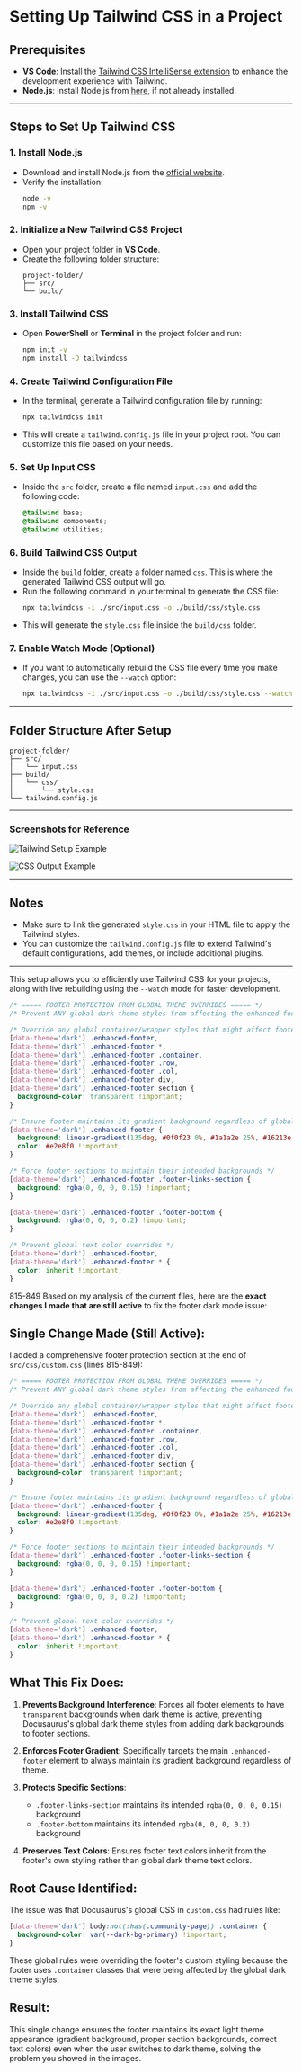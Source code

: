 
# Setting Up Tailwind CSS in a Project 

## Prerequisites 

- **VS Code**: Install the [Tailwind CSS IntelliSense extension](https://marketplace.visualstudio.com/items?itemName=bradlc.vscode-tailwindcss) to enhance the development experience with Tailwind.
- **Node.js**: Install Node.js from [here](https://nodejs.org/), if not already installed.

---

## Steps to Set Up Tailwind CSS

### 1. Install Node.js

   - Download and install Node.js from the [official website](https://nodejs.org/).
   - Verify the installation:
     ```bash
     node -v
     npm -v
     ```
   
### 2. Initialize a New Tailwind CSS Project

   - Open your project folder in **VS Code**.
   - Create the following folder structure:
     ```
     project-folder/
     ├── src/
     └── build/
     ```

### 3. Install Tailwind CSS

   - Open **PowerShell** or **Terminal** in the project folder and run:
     ```bash
     npm init -y
     npm install -D tailwindcss
     ```

### 4. Create Tailwind Configuration File

   - In the terminal, generate a Tailwind configuration file by running:
     ```bash
     npx tailwindcss init
     ```
   - This will create a `tailwind.config.js` file in your project root. You can customize this file based on your needs.

### 5. Set Up Input CSS

   - Inside the `src` folder, create a file named `input.css` and add the following code:
     ```css
     @tailwind base;
     @tailwind components;
     @tailwind utilities;
     ```

### 6. Build Tailwind CSS Output

   - Inside the `build` folder, create a folder named `css`. This is where the generated Tailwind CSS output will go.
   - Run the following command in your terminal to generate the CSS file:
     ```bash
     npx tailwindcss -i ./src/input.css -o ./build/css/style.css
     ```
   - This will generate the `style.css` file inside the `build/css` folder.

### 7. Enable Watch Mode (Optional)

   - If you want to automatically rebuild the CSS file every time you make changes, you can use the `--watch` option:
     ```bash
     npx tailwindcss -i ./src/input.css -o ./build/css/style.css --watch
     ```

---

## Folder Structure After Setup

```
project-folder/
├── src/
│   └── input.css
├── build/
│   └── css/
│       └── style.css
└── tailwind.config.js
```

---

### Screenshots for Reference

![Tailwind Setup Example](https://github.com/user-attachments/assets/3ce92d96-7407-4d8d-89d2-2158fe07815b)

![CSS Output Example](https://github.com/user-attachments/assets/4f1ce9a9-7eff-4dbc-8df7-cce20bfbe4f2)

---

## Notes

- Make sure to link the generated `style.css` in your HTML file to apply the Tailwind styles.
- You can customize the `tailwind.config.js` file to extend Tailwind's default configurations, add themes, or include additional plugins.

---

This setup allows you to efficiently use Tailwind CSS for your projects, along with live rebuilding using the `--watch` mode for faster development.

```css
/* ===== FOOTER PROTECTION FROM GLOBAL THEME OVERRIDES ===== */
/* Prevent ANY global dark theme styles from affecting the enhanced footer */

/* Override any global container/wrapper styles that might affect footer */
[data-theme='dark'] .enhanced-footer,
[data-theme='dark'] .enhanced-footer *,
[data-theme='dark'] .enhanced-footer .container,
[data-theme='dark'] .enhanced-footer .row,
[data-theme='dark'] .enhanced-footer .col,
[data-theme='dark'] .enhanced-footer div,
[data-theme='dark'] .enhanced-footer section {
  background-color: transparent !important;
}

/* Ensure footer maintains its gradient background regardless of global styles */
[data-theme='dark'] .enhanced-footer {
  background: linear-gradient(135deg, #0f0f23 0%, #1a1a2e 25%, #16213e 50%, #0f3460 75%, #533483 100%) !important;
  color: #e2e8f0 !important;
}

/* Force footer sections to maintain their intended backgrounds */
[data-theme='dark'] .enhanced-footer .footer-links-section {
  background: rgba(0, 0, 0, 0.15) !important;
}

[data-theme='dark'] .enhanced-footer .footer-bottom {
  background: rgba(0, 0, 0, 0.2) !important;
}

/* Prevent global text color overrides */
[data-theme='dark'] .enhanced-footer,
[data-theme='dark'] .enhanced-footer * {
  color: inherit !important;
}
```
815-849
Based on my analysis of the current files, here are the **exact changes I made that are still active** to fix the footer dark mode issue:

## **Single Change Made (Still Active):**

I added a comprehensive footer protection section at the end of `src/css/custom.css` (lines 815-849):

```css
/* ===== FOOTER PROTECTION FROM GLOBAL THEME OVERRIDES ===== */
/* Prevent ANY global dark theme styles from affecting the enhanced footer */

/* Override any global container/wrapper styles that might affect footer */
[data-theme='dark'] .enhanced-footer,
[data-theme='dark'] .enhanced-footer *,
[data-theme='dark'] .enhanced-footer .container,
[data-theme='dark'] .enhanced-footer .row,
[data-theme='dark'] .enhanced-footer .col,
[data-theme='dark'] .enhanced-footer div,
[data-theme='dark'] .enhanced-footer section {
  background-color: transparent !important;
}

/* Ensure footer maintains its gradient background regardless of global styles */
[data-theme='dark'] .enhanced-footer {
  background: linear-gradient(135deg, #0f0f23 0%, #1a1a2e 25%, #16213e 50%, #0f3460 75%, #533483 100%) !important;
  color: #e2e8f0 !important;
}

/* Force footer sections to maintain their intended backgrounds */
[data-theme='dark'] .enhanced-footer .footer-links-section {
  background: rgba(0, 0, 0, 0.15) !important;
}

[data-theme='dark'] .enhanced-footer .footer-bottom {
  background: rgba(0, 0, 0, 0.2) !important;
}

/* Prevent global text color overrides */
[data-theme='dark'] .enhanced-footer,
[data-theme='dark'] .enhanced-footer * {
  color: inherit !important;
}
```

## **What This Fix Does:**

1. **Prevents Background Interference**: Forces all footer elements to have `transparent` backgrounds when dark theme is active, preventing Docusaurus's global dark theme styles from adding dark backgrounds to footer sections.

2. **Enforces Footer Gradient**: Specifically targets the main `.enhanced-footer` element to always maintain its gradient background regardless of theme.

3. **Protects Specific Sections**: 
   - `.footer-links-section` maintains its intended `rgba(0, 0, 0, 0.15)` background
   - `.footer-bottom` maintains its intended `rgba(0, 0, 0, 0.2)` background

4. **Preserves Text Colors**: Ensures footer text colors inherit from the footer's own styling rather than global dark theme text colors.

## **Root Cause Identified:**

The issue was that Docusaurus's global CSS in `custom.css` had rules like:
```css
[data-theme='dark'] body:not(:has(.community-page)) .container {
  background-color: var(--dark-bg-primary) !important;
}
```

These global rules were overriding the footer's custom styling because the footer uses `.container` classes that were being affected by the global dark theme styles.

## **Result:**

This single change ensures the footer maintains its exact light theme appearance (gradient background, proper section backgrounds, correct text colors) even when the user switches to dark theme, solving the problem you showed in the images.
